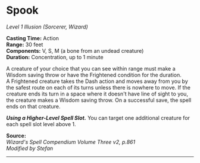 # Spook
*Level 1 Illusion (Sorcerer, Wizard)*

**Casting Time:** Action  
**Range:** 30 feet  
**Components:** V, S, M (a bone from an undead creature)  
**Duration:** Concentration, up to 1 minute

A creature of your choice that you can see within range must make a Wisdom saving throw or have the Frightened condition for the duration.  
A Frightened creature takes the Dash action and moves away from you by the safest route on each of its turns unless there is nowhere to move. If the creature ends its turn in a space where it doesn't have line of sight to you, the creature makes a Wisdom saving throw. On a successful save, the spell ends on that creature.

***Using a Higher-Level Spell Slot.*** You can target one additional creature for each spell slot level above 1.

**Source:**  
*Wizard's Spell Compendium Volume Three v2, p.861*  
*Modified by Stefan*  


---